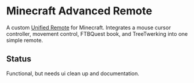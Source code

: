 # Minecraft Advanced Remote
A custom [Unified Remote](https://www.unifiedremote.com) for Minecraft. Integrates a mouse cursor controller, movement control, FTBQuest book, and TreeTwerking into one simple remote.

## Status
Functional, but needs ui clean up and documentation.



